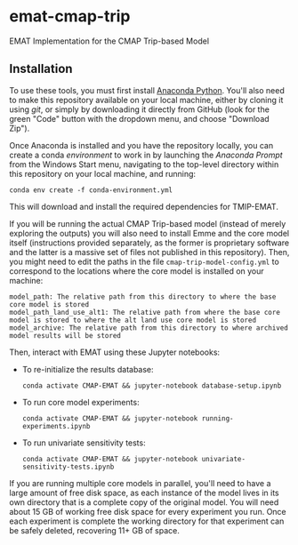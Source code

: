 # emat-cmap-trip

EMAT Implementation for the CMAP Trip-based Model

## Installation

To use these tools, you must first install [Anaconda Python](https://www.anaconda.com/products/individual).
You'll also need to make this repository available on your local machine, either by
cloning it using *git*, or simply by downloading it directly from GitHub (look for
the green "Code" button with the dropdown menu, and choose "Download Zip").

Once Anaconda is installed and you have the repository locally, you can create a conda 
*environment* to work in by launching the *Anaconda Prompt* from the Windows Start menu, navigating 
to the top-level directory within this repository on your local machine, and running:

    conda env create -f conda-environment.yml
    
This will download and install the required dependencies for TMIP-EMAT.

If you will be running the actual CMAP Trip-based model (instead of merely exploring the outputs)
you will also need to install Emme and the core model itself (instructions provided separately,
as the former is proprietary software and the latter is a massive set of files not published in this
repository).  Then, you might need to edit the paths in the file `cmap-trip-model-config.yml` to
correspond to the locations where the core model is installed on your machine:

    model_path: The relative path from this directory to where the base core model is stored
    model_path_land_use_alt1: The relative path from where the base core model is stored to where the alt land use core model is stored
    model_archive: The relative path from this directory to where archived model results will be stored

Then, interact with EMAT using these Jupyter notebooks:

- To re-initialize the results database:

    `conda activate CMAP-EMAT && jupyter-notebook database-setup.ipynb`

- To run core model experiments:

    `conda activate CMAP-EMAT && jupyter-notebook running-experiments.ipynb`
    
- To run univariate sensitivity tests:

    `conda activate CMAP-EMAT && jupyter-notebook univariate-sensitivity-tests.ipynb`

If you are running multiple core models in parallel, you'll need to have a large amount of free
disk space, as each instance of the model lives in its own directory that is a complete copy of 
the original model.  You will need about 15 GB of working free disk space for every experiment 
you run.  Once each experiment is complete the working directory for that experiment can be 
safely deleted, recovering 11+ GB of space.